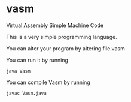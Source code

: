 # vasm
Virtual Assembly Simple Machine Code

This is a very simple programming language.

You can alter your program by altering file.vasm

You can run it by running 
```
java Vasm
```

You can compile Vasm
by running
```
javac Vasm.java
```
